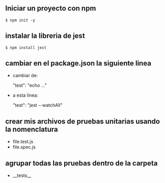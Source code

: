 ## Iniciar un proyecto con npm 
    $ npm init -y

## instalar la libreria de jest

    $ npm install jest

## cambiar en el package.json la siguiente linea

- cambiar de:

    "test": "echo ..."

- a esta linea:

    "test": "jest --watchAll"


## crear mis archivos de pruebas unitarias usando la nomenclatura

- file.test.js
- file.spec.js


## agrupar todas las pruebas dentro de la carpeta 

- \_\_tests\_\_